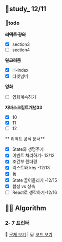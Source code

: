 ## 👥study_ 12/11
### 💪todo
~~**리액트 강의**~~
 - [x] section3
 - [ ] section4

~~**알고리즘**~~
 - [x] H-index
 - [x] 타겟넘버

**영화**
 - [ ] 영화계속하기

**자바스크립트개념33**
- [x] 10
- [x] 11
- [ ] 12

** 리액트 공식 문서**
- [x] State와 생명주기 
- [x] 이벤트 처리하기- 12/12
- [x] 조건부 렌더링
- [x] 리스트와 key -12/13
- [x] 폼
- [x] State 끌어올리기 -12/15
- [x] 합성 vs 상속
- [ ] React로 생각하기-12/16

## 👩‍💻 Algorithm
### 2- 7 프린터
📄 [문제 보기](https://velog.io/@gay0ung/%ED%94%84%EB%A6%B0%ED%84%B0) | 💻 [코드 보기](https://github.com/gay0ung/Algorithm/blob/master/PROGRAMMERS/LEVEL_02/code/07_%ED%94%84%EB%A6%B0%ED%84%B0.html)



